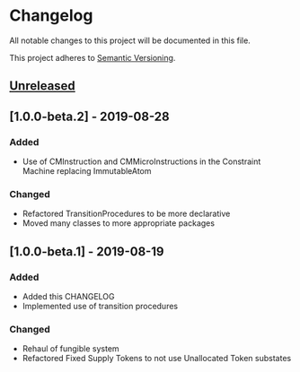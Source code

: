 # Changelog
All notable changes to this project will be documented in this file.

This project adheres to [Semantic Versioning](https://semver.org/spec/v2.0.0.html).

## [Unreleased](#)

## [1.0.0-beta.2] - 2019-08-28
### Added
- Use of CMInstruction and CMMicroInstructions in the Constraint Machine replacing ImmutableAtom

### Changed
- Refactored TransitionProcedures to be more declarative
- Moved many classes to more appropriate packages

## [1.0.0-beta.1] - 2019-08-19
### Added
- Added this CHANGELOG
- Implemented use of transition procedures

### Changed
- Rehaul of fungible system
- Refactored Fixed Supply Tokens to not use Unallocated Token substates
